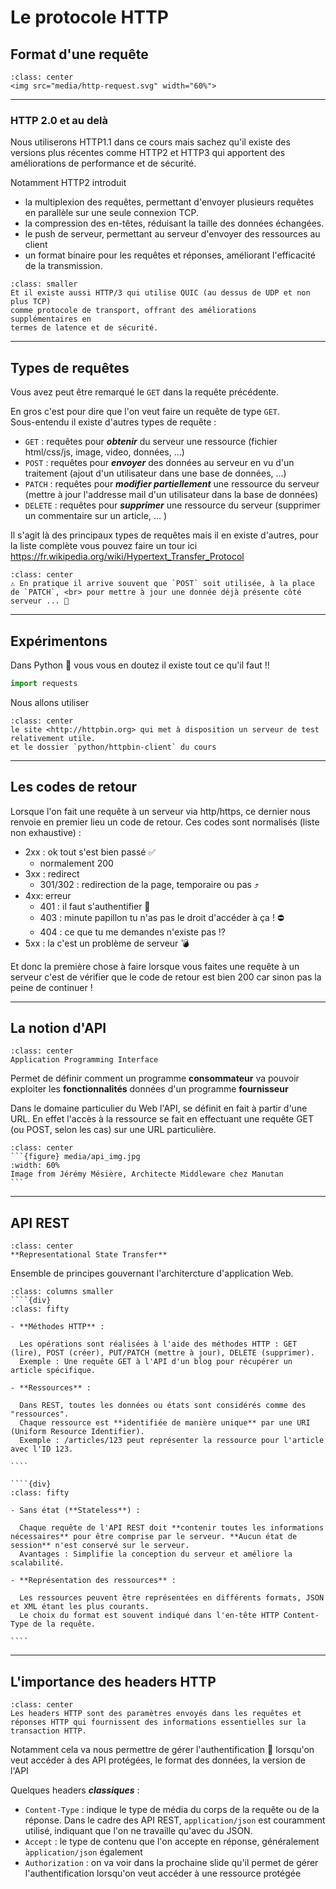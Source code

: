 # Le protocole HTTP

## Format d'une requête

````{div}
:class: center
<img src="media/http-request.svg" width="60%">
````

---

### HTTP 2.0 et au delà

Nous utiliserons HTTP1.1 dans ce cours mais sachez qu'il existe des versions
plus récentes comme HTTP2 et HTTP3 qui apportent des améliorations de
performance et de sécurité.

Notamment HTTP2 introduit

- la multiplexion des requêtes, permettant d'envoyer plusieurs requêtes en parallèle sur une seule connexion TCP.
- la compression des en-têtes, réduisant la taille des données échangées.
- le push de serveur, permettant au serveur d'envoyer des ressources au client
- un format binaire pour les requêtes et réponses, améliorant l'efficacité de la transmission.

```{div}
:class: smaller
Et il existe aussi HTTP/3 qui utilise QUIC (au dessus de UDP et non plus TCP)
comme protocole de transport, offrant des améliorations supplémentaires en
termes de latence et de sécurité.
```

---

## Types de requêtes

Vous avez peut être remarqué le `GET` dans la requête précédente.

En gros c'est pour dire que l'on veut faire un requête de type `GET`.  
Sous-entendu il existe d'autres types de requête&nbsp;:

- `GET` : requêtes pour **_obtenir_** du serveur une ressource (fichier html/css/js, image, video, données, ...)
- `POST` : requêtes pour **_envoyer_** des données au serveur en vu d'un traitement (ajout d'un utilisateur dans une base de données, ...)
- `PATCH` : requêtes pour **_modifier partiellement_** une ressource du serveur (mettre à jour l'addresse mail d'un utilisateur dans la base de données)
- `DELETE` : requêtes pour **_supprimer_** une ressource du serveur (supprimer un commentaire sur un article, ... )

Il s'agit là des principaux types de requêtes mais il en existe d'autres, pour la liste complète vous pouvez faire un tour ici
<https://fr.wikipedia.org/wiki/Hypertext_Transfer_Protocol>

````{div}
:class: center
⚠️ En pratique il arrive souvent que `POST` soit utilisée, à la place de `PATCH`, <br> pour mettre à jour une donnée déjà présente côté serveur ... 🤢
````

---

## Expérimentons

Dans Python 🐍 vous vous en doutez il existe tout ce qu'il faut !!

```python
import requests
```

Nous allons utiliser 


```{div}
:class: center
le site <http://httpbin.org> qui met à disposition un serveur de test relativement utile.  
et le dossier `python/httpbin-client` du cours
```

---

## Les codes de retour

Lorsque l'on fait une requête à un serveur via http/https, ce dernier nous renvoie en premier lieu un code de retour.
Ces codes sont normalisés (liste non exhaustive)&nbsp;:

- 2xx : ok tout s'est bien passé ✅
  - normalement 200
- 3xx : redirect
  - 301/302 : redirection de la page, temporaire ou pas ⤴️
- 4xx: erreur
  - 401 : il faut s'authentifier 🔐
  - 403 : minute papillon tu n'as pas le droit d'accéder à ça ! ⛔
  - 404 : ce que tu me demandes n'existe pas ⁉️
- 5xx : la c'est un problème de serveur 💣

Et donc la première chose à faire lorsque vous faites une requête à un serveur c'est de vérifier que le code de retour est bien 200 car sinon pas la peine de continuer !

---

## La notion d'API

````{div}
:class: center
Application Programming Interface
````

Permet de définir comment un programme **consommateur** va pouvoir exploiter les **fonctionnalités** données d'un programme **fournisseur**

Dans le domaine particulier du Web l'API, se définit en fait à partir d'une URL. En effet l'accès à la ressource se fait en effectuant une requête GET (ou POST, selon les cas) sur une URL particulière.

````{div}
:class: center
```{figure} media/api_img.jpg
:width: 60%
Image from Jérémy Mésière, Architecte Middleware chez Manutan
```
````

---

## API REST

````{div}
:class: center
**Representational State Transfer**
````

Ensemble de principes gouvernant l'architercture d'application Web.

`````{div}
:class: columns smaller
````{div}
:class: fifty

- **Méthodes HTTP** :

  Les opérations sont réalisées à l'aide des méthodes HTTP : GET (lire), POST (créer), PUT/PATCH (mettre à jour), DELETE (supprimer).
  Exemple : Une requête GET à l'API d'un blog pour récupérer un article spécifique.

- **Ressources** :

  Dans REST, toutes les données ou états sont considérés comme des "ressources".
  Chaque ressource est **identifiée de manière unique** par une URI (Uniform Resource Identifier).
  Exemple : /articles/123 peut représenter la ressource pour l'article avec l'ID 123.

````

````{div}
:class: fifty

- Sans état (**Stateless**) :

  Chaque requête de l'API REST doit **contenir toutes les informations nécessaires** pour être comprise par le serveur. **Aucun état de session** n'est conservé sur le serveur.
  Avantages : Simplifie la conception du serveur et améliore la scalabilité.

- **Représentation des ressources** :

  Les ressources peuvent être représentées en différents formats, JSON et XML étant les plus courants.
  Le choix du format est souvent indiqué dans l'en-tête HTTP Content-Type de la requête.

````
`````

---

## L'importance des headers HTTP

````{div}
:class: center
Les headers HTTP sont des paramètres envoyés dans les requêtes et réponses HTTP qui fournissent des informations essentielles sur la transaction HTTP.
````

Notamment cela va nous permettre de gérer l'authentification 🔐 lorsqu'on veut accéder à des API protégées, le format des données, la version de l'API

Quelques headers **_classiques_** :

- `Content-Type` : indique le type de média du corps de la requête ou de la réponse. Dans le cadre des API REST, `application/json` est couramment utilisé, indiquant que l'on ne travaille qu'avec du JSON.
- `Accept` : le type de contenu que l'on accepte en réponse, généralement ̀`application/json` également
- `Authorization` : on va voir dans la prochaine slide qu'il permet de gérer l'authentification lorsqu'on veut accéder à une ressource protégée
 